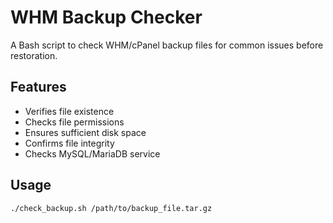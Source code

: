 # WHM Backup Checker

A Bash script to check WHM/cPanel backup files for common issues before restoration.

## Features

- Verifies file existence
- Checks file permissions
- Ensures sufficient disk space
- Confirms file integrity
- Checks MySQL/MariaDB service

## Usage

```bash
./check_backup.sh /path/to/backup_file.tar.gz


